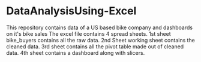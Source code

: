 # DataAnalysisUsing-Excel
This repository contains data of a US based bike company and dashboards on it's bike sales
The excel file contains 4 spread sheets. 
1st sheet bike_buyers contains all the raw data. 
2nd Sheet working sheet contains the cleaned data.
3rd sheet contains all the pivot table made out of cleaned data.
4th sheet contains a dashboard along with slicers.
